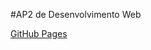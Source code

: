 #AP2 de Desenvolvimento Web

[GitHub Pages](https://luizaconcor.github.io/AP2_Desenvolvimento_Web/)
